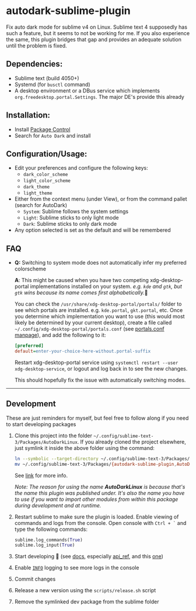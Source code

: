 # autodark-sublime-plugin
Fix auto dark mode for sublime v4 on Linux. Sublime text 4 supposedly has such a feature, but it seems to not be working for me. If you also experience the same, this plugin bridges that gap and provides an adequate solution until the problem is fixed.

## Dependencies:
- Sublime text (build 4050+)
- Systemd (for `busctl` command)
- A desktop environment or a DBus service which implements `org.freedesktop.portal.Settings`. The major DE's provide this already

## Installation:
- Install [Package Control](https://packagecontrol.io/installation)
- Search for `Auto Dark` and install

## Configuration/Usage:
- Edit your preferences and configure the following keys:
    - `dark_color_scheme`
    - `light_color_scheme`
    - `dark_theme`
    - `light_theme`
- Either from the context menu (under View), or from the command pallet (search for AutoDark)
    - `System`: Sublime follows the system settings
    - `Light`: Sublime sticks to only light mode
    - `Dark`: Sublime sticks to only dark mode
- Any option selected is set as the default and will be remembered

## FAQ

- **Q:** Switching to system mode does not automatically infer my preferred colorscheme

    **A**: This might be caused when you have two competing xdg-desktop-portal implementations installed on your system. _e.g. `kde` and `gtk`, but `gtk` wins because its name comes first alphabetically._:shrug:

    You can check the `/usr/share/xdg-desktop-portal/portals/` folder to see which portals are installed. e.g. `kde.portal`, `gkt.portal`, etc. Once you determine which implementation you want to use (this would most likely be determined by your current desktop), create a file called `~/.config/xdg-desktop-portal/portals.conf` (see [portals.conf manpage](https://man.archlinux.org/man/portals.conf.5)), and add the following to it:

    ```ini
    [preferred]
    default=enter-your-choice-here-without.portal-suffix
    ```
    Restart xdg-desktop-portal service using `systemctl restart --user xdg-desktop-service`, or logout and log back in to see the new changes.

    This should hopefully fix the issue with automatically switching modes.
---

## Development
These are just reminders for myself, but feel free to follow along if you need to start developing packages

1. Clone this project into the folder `~/.config/sublime-text-3/Packages/AutoDarkLinux`. If you already cloned the project elsewhere, just symlink it inside the above folder using the command:
    ```sh
    ln --symbolic --target-directory ~/.config/sublime-text-3/Packages/  /path/to/autodark-sublime-plugin/
    mv ~/.config/sublime-text-3/Packages/{autodark-sublime-plugin,AutoDarkLinux}
    ```
    See [link](https://www.sublimetext.com/docs/packages.html) for more info.

    _Note: The reason for using the name **AutoDarkLinux** is because that's the name this plugin was published under. It's also the name you have to use if you want to import other modules from within this package during development and at runtime._
2. Restart sublime to make sure the plugin is loaded. Enable viewing of commands and logs from the console. Open console with `` Ctrl + ` `` and type the following commands:
    ```py
    sublime.log_commands(True)
    sublime.log_input(True)
    ```
3. Start developing :hammer: (see [docs](https://www.sublimetext.com/docs/), especially [api_ref](https://www.sublimetext.com/docs/api_reference.html), and this [one](https://forum.sublimetext.com/t/solved-where-and-how-do-i-store-internal-package-settings/48843))
3. Enable [`INFO`](https://docs.python.org/3.8/library/logging.html#levels) logging to see more logs in the console
4. Commit changes
5. Release a new version using the `scripts/release.sh` script
6. Remove the symlinked dev package from the sublime folder
